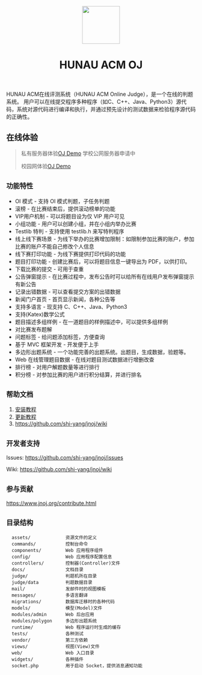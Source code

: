 <p align="center">
    <a href="https://172.28.210.177" target="_blank">
        <img src="docs/favicon.ico" height="100px">
    </a>
    <h1 align="center">HUNAU ACM OJ</h1>
    <br>
</p>

HUNAU ACM在线评测系统（HUNAU ACM Online Judge），是一个在线的判题系统。
用户可以在线提交程序多种程序（如C、C++、Java、Python3）源代码，系统对源代码进行编译和执行，并通过预先设计的测试数据来检验程序源代码的正确性。

在线体验
---------
> 私有服务器体验[OJ Demo](http://oj.iset.xyz)
> 学校公网服务器申请中
>
> 校园网体验[OJ Demo](http://172.28.210.177)

## `功能特性`

-  OI 模式 - 支持 OI 模式判题，子任务判题
-  滚榜 - 在比赛结束后，提供滚动榜单的功能
-  VIP用户机制 - 可以将题目设为仅 VIP 用户可见
-  小组功能 - 用户可以创建小组，并在小组内举办比赛
-  Testlib 特判 - 支持使用 testlib.h 来写特判程序
-  线上线下赛场景 - 为线下举办的比赛增加限制：如限制参加比赛的账户，参加比赛的账户不能自己修改个人信息
-  线下赛打印功能 - 为线下赛提供打印代码的功能
-  题目打印功能 - 创建比赛后，可以将题目信息一键导出为 PDF，以供打印。
-  下载比赛的提交 - 可用于查重
-  公告弹窗提示 - 在比赛过程中，发布公告时可以给所有在线用户发布弹窗提示有新公告
-  记录出错数据 - 可以查看提交方案的出错数据
-  新闻门户首页 - 首页显示新闻，各种公告等
-  支持多语言 - 现支持 C、C++、Java、Python3
-  支持(Katex)数学公式
-  题目描述多组样例 - 在一道题目的样例描述中，可以提供多组样例
-  对比赛发布题解
-  问题标签 - 给问题添加标签，方便查询
-  基于 MVC 框架开发 - 开发便于上手
-  多边形出题系统 - 一个功能完善的出题系统。出题目，生成数据，验题等。
-  Web 在线管理题目数据 - 在线对题目测试数据进行增删改查
-  排行榜 - 对用户解题数量等进行排行
-  积分榜 - 对参加比赛的用户进行积分结算，并进行排名

## `帮助文档`

1. [安装教程](https://github.com/shi-yang/jnoj/blob/master/docs/install.md)
2. [更新教程](https://github.com/shi-yang/jnoj/blob/master/docs/update.md)
3. https://github.com/shi-yang/jnoj/wiki

## `开发者支持`

Issues: https://github.com/shi-yang/jnoj/issues

Wiki: https://github.com/shi-yang/jnoj/wiki

## `参与贡献`

https://www.jnoj.org/contribute.html

## `目录结构`

```shell
  assets/             资源文件的定义
  commands/           控制台命令
  components/         Web 应用程序组件
  config/             Web 应用程序配置信息
  controllers/        控制器(Controller)文件
  docs/               文档目录
  judge/              判题机所在目录
  judge/data          判题数据目录
  mail/               发邮件时的视图模板
  messages/           多语言翻译
  migrations/         数据库迁移时的各种代码
  models/             模型(Model)文件
  modules/admin       Web 后台应用
  modules/polygon     多边形出题系统
  runtime/            Web 程序运行时生成的缓存
  tests/              各种测试
  vendor/             第三方依赖
  views/              视图(View)文件
  web/                Web 入口目录
  widgets/            各种插件
  socket.php          用于启动 Socket，提供消息通知功能
```